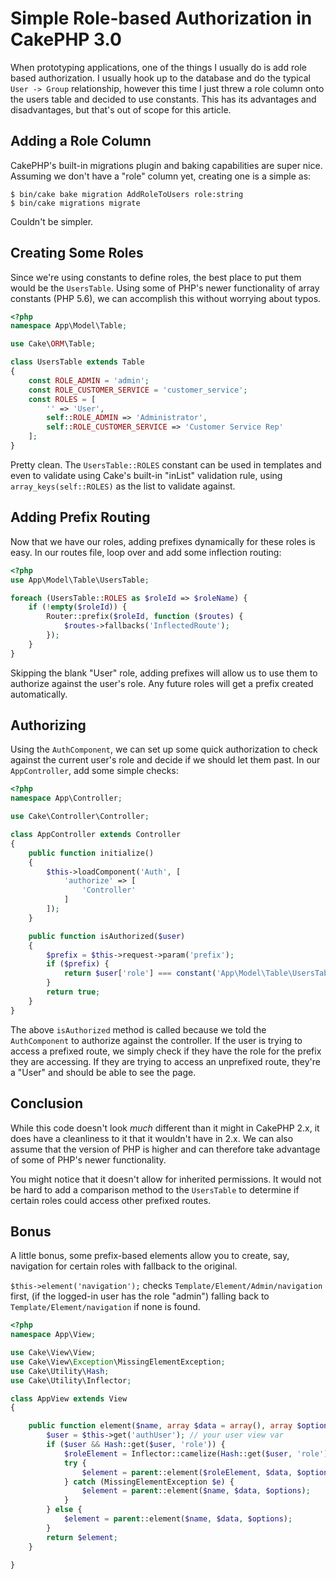 # Simple Role-based Authorization in CakePHP 3.0

When prototyping applications, one of the things I usually do is add
role based authorization. I usually hook up to the database and do the
typical `User -> Group` relationship, however this time I just threw a
role column onto the users table and decided to use constants. This has
its advantages and disadvantages, but that's out of scope for this
article.

## Adding a Role Column

CakePHP's built-in migrations plugin and baking capabilities are super
nice. Assuming we don't have a "role" column yet, creating one is a
simple as:

```
$ bin/cake bake migration AddRoleToUsers role:string
$ bin/cake migrations migrate
```

Couldn't be simpler.

## Creating Some Roles

Since we're using constants to define roles, the best
place to put them would be the `UsersTable`. Using some of PHP's newer
functionality of array constants (PHP 5.6), we can accomplish this without
worrying about typos.

```php
<?php
namespace App\Model\Table;

use Cake\ORM\Table;

class UsersTable extends Table
{
    const ROLE_ADMIN = 'admin';
    const ROLE_CUSTOMER_SERVICE = 'customer_service';
    const ROLES = [
        '' => 'User',
        self::ROLE_ADMIN => 'Administrator',
        self::ROLE_CUSTOMER_SERVICE => 'Customer Service Rep'
    ];
}
```

Pretty clean. The `UsersTable::ROLES` constant can be used in templates
and even to validate using Cake's built-in "inList" validation rule,
using `array_keys(self::ROLES)` as the list to validate against.

## Adding Prefix Routing

Now that we have our roles, adding prefixes dynamically for these roles
is easy. In our routes file, loop over and add some inflection routing:

```php
<?php
use App\Model\Table\UsersTable;

foreach (UsersTable::ROLES as $roleId => $roleName) {
    if (!empty($roleId)) {
        Router::prefix($roleId, function ($routes) {
            $routes->fallbacks('InflectedRoute');
        });
    }
}
```

Skipping the blank "User" role, adding prefixes will allow us to use
them to authorize against the user's role. Any future roles will get a
prefix created automatically.

## Authorizing

Using the `AuthComponent`, we can set up some quick authorization to
check against the current user's role and decide if we should let them
past. In our `AppController`, add some simple checks:

```php
<?php
namespace App\Controller;

use Cake\Controller\Controller;

class AppController extends Controller
{
    public function initialize()
    {
        $this->loadComponent('Auth', [
            'authorize' => [
                'Controller'
            ]
        ]);
    }

    public function isAuthorized($user)
    {
        $prefix = $this->request->param('prefix');
        if ($prefix) {
            return $user['role'] === constant('App\Model\Table\UsersTable::ROLE_' . strtoupper($prefix));
        }
        return true;
    }
}
```

The above `isAuthorized` method is called because we told the
`AuthComponent` to authorize against the controller. If the user is
trying to access a prefixed route, we simply check if they have the role
for the prefix they are accessing. If they are trying to access an
unprefixed route, they're a "User" and should be able to see the page.

## Conclusion

While this code doesn't look *much* different than it might in CakePHP
2.x, it does have a cleanliness to it that it wouldn't have in 2.x. We
can also assume that the version of PHP is higher and can therefore take
advantage of some of PHP's newer functionality.

You might notice that it doesn't allow for inherited permissions. It
would not be hard to add a comparison method to the `UsersTable` to
determine if certain roles could access other prefixed routes.

## Bonus

A little bonus, some prefix-based elements allow you to create, say, navigation
for certain roles with fallback to the original.

`$this->element('navigation');` checks `Template/Element/Admin/navigation` first,
(if the logged-in user has the role "admin") falling back to
`Template/Element/navigation` if none is found.

```php
<?php
namespace App\View;

use Cake\View\View;
use Cake\View\Exception\MissingElementException;
use Cake\Utility\Hash;
use Cake\Utility\Inflector;

class AppView extends View
{

    public function element($name, array $data = array(), array $options = array()) {
        $user = $this->get('authUser'); // your user view var
        if ($user && Hash::get($user, 'role')) {
            $roleElement = Inflector::camelize(Hash::get($user, 'role')) . DS . $name;
            try {
                $element = parent::element($roleElement, $data, $options);
            } catch (MissingElementException $e) {
                $element = parent::element($name, $data, $options);
            }
        } else {
            $element = parent::element($name, $data, $options);
        }
        return $element;
    }

}
```
